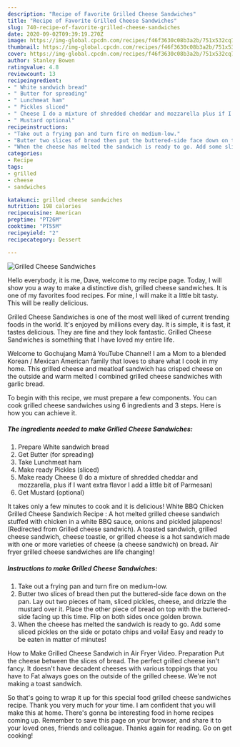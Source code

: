 ```yaml
---
description: "Recipe of Favorite Grilled Cheese Sandwiches"
title: "Recipe of Favorite Grilled Cheese Sandwiches"
slug: 740-recipe-of-favorite-grilled-cheese-sandwiches
date: 2020-09-02T09:39:19.270Z
image: https://img-global.cpcdn.com/recipes/f46f3630c08b3a2b/751x532cq70/grilled-cheese-sandwiches-recipe-main-photo.jpg
thumbnail: https://img-global.cpcdn.com/recipes/f46f3630c08b3a2b/751x532cq70/grilled-cheese-sandwiches-recipe-main-photo.jpg
cover: https://img-global.cpcdn.com/recipes/f46f3630c08b3a2b/751x532cq70/grilled-cheese-sandwiches-recipe-main-photo.jpg
author: Stanley Bowen
ratingvalue: 4.8
reviewcount: 13
recipeingredient:
- " White sandwich bread"
- " Butter for spreading"
- " Lunchmeat ham"
- " Pickles sliced"
- " Cheese I do a mixture of shredded cheddar and mozzarella plus if I want extra flavor I add a little bit of Parmesan"
- " Mustard optional"
recipeinstructions:
- "Take out a frying pan and turn fire on medium-low."
- "Butter two slices of bread then put the buttered-side face down on the pan. Lay out two pieces of ham, sliced pickles, cheese, and drizzle the mustard over it. Place the other piece of bread on top with the buttered-side facing up this time. Flip on both sides once golden brown."
- "When the cheese has melted the sandwich is ready to go. Add some sliced pickles on the side or potato chips and voila! Easy and ready to be eaten in matter of minutes!"
categories:
- Recipe
tags:
- grilled
- cheese
- sandwiches

katakunci: grilled cheese sandwiches 
nutrition: 198 calories
recipecuisine: American
preptime: "PT26M"
cooktime: "PT55M"
recipeyield: "2"
recipecategory: Dessert

---
```



![Grilled Cheese Sandwiches](https://img-global.cpcdn.com/recipes/f46f3630c08b3a2b/751x532cq70/grilled-cheese-sandwiches-recipe-main-photo.jpg)

Hello everybody, it is me, Dave, welcome to my recipe page. Today, I will show you a way to make a distinctive dish, grilled cheese sandwiches. It is one of my favorites food recipes. For mine, I will make it a little bit tasty. This will be really delicious.

Grilled Cheese Sandwiches is one of the most well liked of current trending foods in the world. It's enjoyed by millions every day. It is simple, it is fast, it tastes delicious. They are fine and they look fantastic. Grilled Cheese Sandwiches is something that I have loved my entire life.

Welcome to Gochujang Mamá YouTube Channel! I am a Mom to a blended Korean / Mexican American family that loves to share what I cook in my home. This grilled cheese and meatloaf sandwich has crisped cheese on the outside and warm melted I combined grilled cheese sandwiches with garlic bread.


To begin with this recipe, we must prepare a few components. You can cook grilled cheese sandwiches using 6 ingredients and 3 steps. Here is how you can achieve it.

<!--inarticleads1-->

##### The ingredients needed to make Grilled Cheese Sandwiches:

1. Prepare  White sandwich bread
1. Get  Butter (for spreading)
1. Take  Lunchmeat ham
1. Make ready  Pickles (sliced)
1. Make ready  Cheese (I do a mixture of shredded cheddar and mozzarella, plus if I want extra flavor I add a little bit of Parmesan)
1. Get  Mustard (optional)


It takes only a few minutes to cook and it is delicious! White BBQ Chicken Grilled Cheese Sandwich Recipe : A hot melted grilled cheese sandwich stuffed with chicken in a white BBQ sauce, onions and pickled jalapenos! (Redirected from Grilled cheese sandwich). A toasted sandwich, grilled cheese sandwich, cheese toastie, or grilled cheese is a hot sandwich made with one or more varieties of cheese (a cheese sandwich) on bread. Air fryer grilled cheese sandwiches are life changing! 

<!--inarticleads2-->

##### Instructions to make Grilled Cheese Sandwiches:

1. Take out a frying pan and turn fire on medium-low.
1. Butter two slices of bread then put the buttered-side face down on the pan. Lay out two pieces of ham, sliced pickles, cheese, and drizzle the mustard over it. Place the other piece of bread on top with the buttered-side facing up this time. Flip on both sides once golden brown.
1. When the cheese has melted the sandwich is ready to go. Add some sliced pickles on the side or potato chips and voila! Easy and ready to be eaten in matter of minutes!


How to Make Grilled Cheese Sandwich in Air Fryer Video. Preparation Put the cheese between the slices of bread. The perfect grilled cheese isn&#39;t fancy. It doesn&#39;t have decadent cheeses with various toppings that you have to Fat always goes on the outside of the grilled cheese. We&#39;re not making a toast sandwich. 

So that's going to wrap it up for this special food grilled cheese sandwiches recipe. Thank you very much for your time. I am confident that you will make this at home. There's gonna be interesting food in home recipes coming up. Remember to save this page on your browser, and share it to your loved ones, friends and colleague. Thanks again for reading. Go on get cooking!
